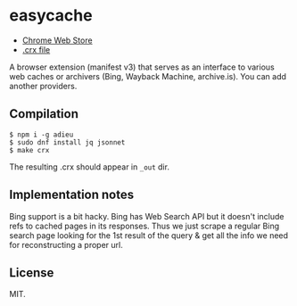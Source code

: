 # easycache

* [Chrome Web Store](https://chromewebstore.google.com/detail/easycache/kcidaidcpfbkemhohngajephodacajbf)
* [.crx file](https://sigwait.org/~alex/demo/chrome/)

A browser extension (manifest v3) that serves as an interface to
various web caches or archivers (Bing, Wayback Machine,
archive.is). You can add another providers.

## Compilation

	$ npm i -g adieu
    $ sudo dnf install jq jsonnet
	$ make crx

The resulting .crx should appear in `_out` dir.

## Implementation notes

Bing support is a bit hacky. Bing has Web Search API but it doesn't
include refs to cached pages in its responses. Thus we just scrape a
regular Bing search page looking for the 1st result of the query & get
all the info we need for reconstructing a proper url.

## License

MIT.

